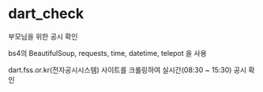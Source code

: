 # dart_check
부모님을 위한 공시 확인

bs4의 BeautifulSoup, requests, time, datetime, telepot 을 사용

dart.fss.or.kr(전자공시시스템) 사이트를 크롤링하여 실시간(08:30 ~ 15:30) 공시 확인

